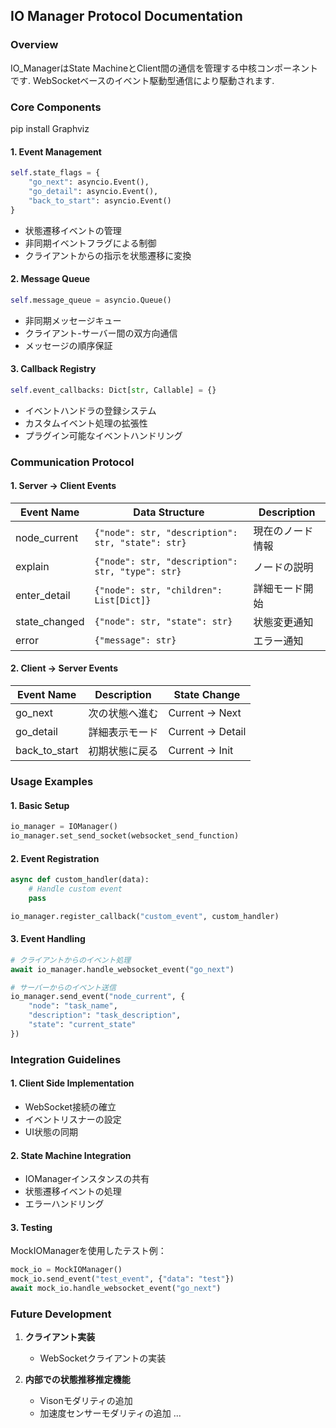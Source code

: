 ## IO Manager Protocol Documentation

### Overview
IO_ManagerはState MachineとClient間の通信を管理する中核コンポーネントです. WebSocketベースのイベント駆動型通信により駆動されます.

### Core Components

pip install Graphviz


#### 1. Event Management
~~~python
self.state_flags = {
    "go_next": asyncio.Event(),
    "go_detail": asyncio.Event(),
    "back_to_start": asyncio.Event()
}
~~~
- 状態遷移イベントの管理
- 非同期イベントフラグによる制御
- クライアントからの指示を状態遷移に変換

#### 2. Message Queue
~~~python
self.message_queue = asyncio.Queue()
~~~
- 非同期メッセージキュー
- クライアント-サーバー間の双方向通信
- メッセージの順序保証

#### 3. Callback Registry
~~~python
self.event_callbacks: Dict[str, Callable] = {}
~~~
- イベントハンドラの登録システム
- カスタムイベント処理の拡張性
- プラグイン可能なイベントハンドリング

### Communication Protocol

#### 1. Server → Client Events
| Event Name | Data Structure | Description |
|------------|----------------|-------------|
| node_current | `{"node": str, "description": str, "state": str}` | 現在のノード情報 |
| explain | `{"node": str, "description": str, "type": str}` | ノードの説明 |
| enter_detail | `{"node": str, "children": List[Dict]}` | 詳細モード開始 |
| state_changed | `{"node": str, "state": str}` | 状態変更通知 |
| error | `{"message": str}` | エラー通知 |

#### 2. Client → Server Events
| Event Name | Description | State Change |
|------------|-------------|--------------|
| go_next | 次の状態へ進む | Current → Next |
| go_detail | 詳細表示モード | Current → Detail |
| back_to_start | 初期状態に戻る | Current → Init |

### Usage Examples

#### 1. Basic Setup
~~~python
io_manager = IOManager()
io_manager.set_send_socket(websocket_send_function)
~~~

#### 2. Event Registration
~~~python
async def custom_handler(data):
    # Handle custom event
    pass

io_manager.register_callback("custom_event", custom_handler)
~~~

#### 3. Event Handling
~~~python
# クライアントからのイベント処理
await io_manager.handle_websocket_event("go_next")

# サーバーからのイベント送信
io_manager.send_event("node_current", {
    "node": "task_name",
    "description": "task_description",
    "state": "current_state"
})
~~~

### Integration Guidelines

#### 1. Client Side Implementation
- WebSocket接続の確立
- イベントリスナーの設定
- UI状態の同期

#### 2. State Machine Integration
- IOManagerインスタンスの共有
- 状態遷移イベントの処理
- エラーハンドリング

#### 3. Testing
MockIOManagerを使用したテスト例：
~~~python
mock_io = MockIOManager()
mock_io.send_event("test_event", {"data": "test"})
await mock_io.handle_websocket_event("go_next")
~~~

### Future Development
1. **クライアント実装**
   - WebSocketクライアントの実装

2. **内部での状態推移推定機能**
   - Visonモダリティの追加
   - 加速度センサーモダリティの追加
   ...
